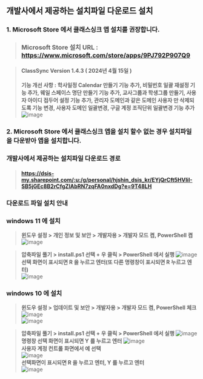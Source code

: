 ## 개발사에서 제공하는 설치파일 다운로드 설치

### 1. Microsoft Store 에서 클래스싱크 앱 설치를 권장합니다.  
> ### Microsoft Store 설치 URL : https://www.microsoft.com/store/apps/9PJ792P907Q9  

> #### ClassSync Version 1.4.3 ( 2024년 4월 15일 )  
> ****기능 개선 사항 : 학사일정 Calendar 만들기 기능 추가, 비밀번호 일괄 재설정 기능 추가, 웨일 스페이스 명단 만들기 기능 추가, 교사그룹과 학생그룹 만들기, 사용자 아이디 접두어 설정 기능 추가, 관리자 도메인과 같은 도메인 사용자 만 삭제되도록 기능 변경, 사용자 도메인 일괄변경, 구글 계정 조직단위 일괄변경 기능 추가****  
> ![image](https://github.com/ClassSync/K12/assets/16409151/c3f3d58b-f8f4-4ba2-9ad6-6864cef30f73)


 
### 2. Microsoft Store 에서 클래스싱크 앱을 설치 할수 없는 경우 설치파일을 다운받아 앱을 설치합니다.

### 개발사에서 제공하는 설치파일 다운로드 경로
> #### https://dsis-my.sharepoint.com/:u:/g/personal/hjshin_dsis_kr/EYjQrCft5HVIiI-SB5jGEc8B2rCfgZIAbRN7zqFA0nxdDg?e=9T48LH   
              
### 다운로드 파일 설치 안내
### windows 11 에 설치
>  **윈도우 설정 > 개인 정보 및 보안 > 개발자용 > 개발자 모드 켬, PowerShell 켬**
> ![image](https://github.com/ClassSync/K12/assets/16409151/91269259-a707-4719-a3a5-9adf374fdfc6)
  
> **압축파일 풀기 > install.ps1 선택 + 우 클릭 > PowerShell 에서 실행**
> ![image](https://github.com/ClassSync/K12/assets/16409151/7a136c39-19b8-4950-b618-e0ff5debecf5)  
> **선택 화면이 표시되면 R 을 누르고 엔터(또 다른 명령창이 표시되면 R 누르고 엔터)**  
> ![image](https://github.com/ClassSync/K12/assets/16409151/a5abc4d2-99c6-4f16-9992-845b913c08d4)  

### windows 10 에 설치
> **윈도우 설정 > 업데이트 및 보안 > 개발자용 > 개발자 모드 켬, PowerShell 체크**
> ![image](https://github.com/ClassSync/K12/assets/16409151/d9a1f246-30c9-447b-9227-e3845e4002b8)  
> ![image](https://github.com/ClassSync/K12/assets/16409151/8b0379f9-072c-4e98-93ff-7a4ee04e2b06)  

> **압축파일 풀기 > install.ps1 선택 + 우 클릭 > PowerShell 에서 실행**
> ![image](https://github.com/ClassSync/K12/assets/16409151/a20826f9-953f-4ea1-8679-d47778169bb7)  
> **명령창 선택 화면이 표시되면 Y 를 누르고 엔터**
> ![image](https://github.com/ClassSync/K12/assets/16409151/b8ffe0e8-9078-404d-b21c-327c3a7c281c)  
> **사용자 계정 컨트롤 화면에서 예 선택**  
> ![image](https://github.com/ClassSync/K12/assets/16409151/7328f098-9b5f-4c60-bf60-8797b1cac14b)  
> **선택화면이 표시되면 R 을 누르고 엔터, Y 를 누르고 엔터**  
> ![image](https://github.com/ClassSync/K12/assets/16409151/8acd4eda-93cc-4bd0-8582-7d438a60ff2a)
